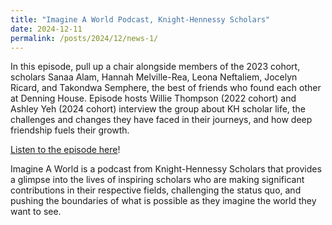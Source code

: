 ```yaml
---
title: "Imagine A World Podcast, Knight-Hennessy Scholars"
date: 2024-12-11
permalink: /posts/2024/12/news-1/
---
```


In this episode, pull up a chair alongside members of the 2023 cohort, scholars Sanaa Alam, Hannah Melville-Rea, Leona Neftaliem, Jocelyn Ricard, and Takondwa Semphere, the best of friends who found each other at Denning House. Episode hosts Willie Thompson (2022 cohort) and Ashley Yeh (2024 cohort) interview the group about KH scholar life, the challenges and changes they have faced in their journeys, and how deep friendship fuels their growth.

[Listen to the episode here](https://knight-hennessy.stanford.edu/news/friendship-and-belonging-knight-hennessy-scholars)!

Imagine A World is a podcast from Knight-Hennessy Scholars that provides a glimpse into the lives of inspiring scholars who are making significant contributions in their respective fields, challenging the status quo, and pushing the boundaries of what is possible as they imagine the world they want to see.
